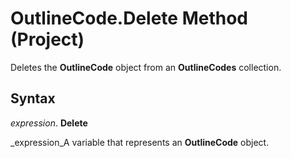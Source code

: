 
# OutlineCode.Delete Method (Project)

Deletes the  **OutlineCode** object from an **OutlineCodes** collection.


## Syntax

 _expression_. **Delete**

 _expression_A variable that represents an  **OutlineCode** object.

